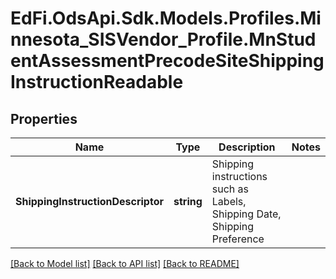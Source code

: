 # EdFi.OdsApi.Sdk.Models.Profiles.Minnesota_SISVendor_Profile.MnStudentAssessmentPrecodeSiteShippingInstructionReadable
## Properties

Name | Type | Description | Notes
------------ | ------------- | ------------- | -------------
**ShippingInstructionDescriptor** | **string** | Shipping instructions such as Labels, Shipping Date, Shipping Preference | 

[[Back to Model list]](../README.md#documentation-for-models) [[Back to API list]](../README.md#documentation-for-api-endpoints) [[Back to README]](../README.md)

